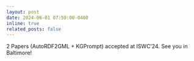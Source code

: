 ```yaml
---
layout: post
date: 2024-06-01 07:59:00-0400
inline: true
related_posts: false
---
```


2 Papers (AutoRDF2GML + KGPrompt) accepted at ISWC’24. See you in Baltimore!
